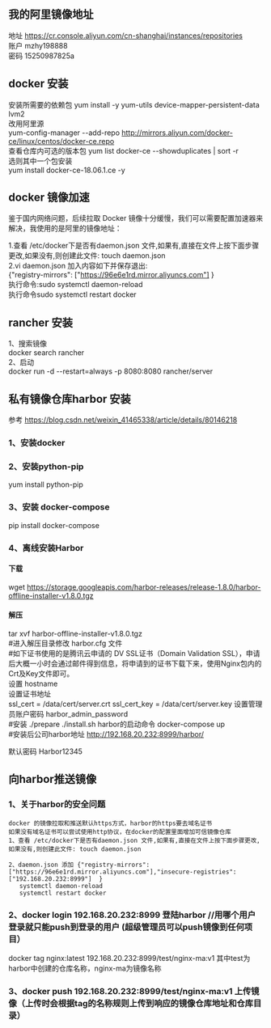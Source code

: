 ## 我的阿里镜像地址
地址 https://cr.console.aliyun.com/cn-shanghai/instances/repositories <br>
账户 mzhy198888 <br>
密码 15250987825a

## docker 安装
安装所需要的依赖包
yum install -y yum-utils device-mapper-persistent-data lvm2 <br>
改用阿里源 <br>
yum-config-manager --add-repo http://mirrors.aliyun.com/docker-ce/linux/centos/docker-ce.repo <br>
查看仓库内可选的版本包
yum list docker-ce --showduplicates | sort -r <br>
选则其中一个包安装 <br>
yum install docker-ce-18.06.1.ce -y <br>


## docker 镜像加速
鉴于国内网络问题，后续拉取 Docker 镜像十分缓慢，我们可以需要配置加速器来解决，我使用的是阿里的镜像地址：<br>

1.查看 /etc/docker下是否有daemon.json 文件,如果有,直接在文件上按下面步骤更改,如果没有,则创建此文件: touch daemon.json <br>
2.vi daemon.json 加入内容如下并保存退出: <br>
{"registry-mirrors": ["https://96e6e1rd.mirror.aliyuncs.com"] } <br>
执行命令:sudo systemctl daemon-reload <br>
执行命令sudo systemctl restart docker <br>

## rancher 安装
1、搜索镜像 <br>
docker search rancher <br>
2、启动 <br>
docker run -d --restart=always -p 8080:8080 rancher/server <br>


## 私有镜像仓库harbor 安装 
参考 https://blog.csdn.net/weixin_41465338/article/details/80146218  
 
 ### 1、安装docker 
 ### 2、安装python-pip
   yum install python-pip
 ### 3、安装 docker-compose
   pip install docker-compose
 ### 4、离线安装Harbor 
   #### 下载
   wget https://storage.googleapis.com/harbor-releases/release-1.8.0/harbor-offline-installer-v1.8.0.tgz
   #### 解压
   tar xvf harbor-offline-installer-v1.8.0.tgz  <br>
   #进入解压目录修改 harbor.cfg 文件  <br>
   #如下证书使用的是腾讯云申请的 DV SSL证书（Domain Validation SSL），申请后大概一小时会通过邮件得到信息，将申请到的证书下载下来，使用Nginx包内的Crt及Key文件即可。  <br>
   设置 hostname  <br>
   设置证书地址  <br>
   ssl_cert = /data/cert/server.crt
   ssl_cert_key = /data/cert/server.key
   设置管理员账户密码 harbor_admin_password  <br>
   #安装
   ./prepare
   ./install.sh 
   harbor的启动命令 docker-compose up  <br>
   #安装后公司harbor地址 http://192.168.20.232:8999/harbor/
 
默认密码 Harbor12345
 
## 向harbor推送镜像
### 1、关于harbor的安全问题 
    docker 的镜像拉取和推送默认https方式，harbor的https要去域名证书
	如果没有域名证书可以尝试使用http协议，在docker的配置里面增加可信镜像仓库
	1、查看 /etc/docker下是否有daemon.json 文件,如果有,直接在文件上按下面步骤更改,如果没有,则创建此文件: touch daemon.json

    2、daemon.json 添加 {"registry-mirrors": ["https://96e6e1rd.mirror.aliyuncs.com"],"insecure-registries": ["192.168.20.232:8999"]  }
       systemctl daemon-reload
       systemctl restart docker

### 2、docker login 192.168.20.232:8999 登陆harbor //用哪个用户登录就只能push到登录的用户 (超级管理员可以push镜像到任何项目）
  
   docker tag nginx:latest 192.168.20.232:8999/test/nginx-ma:v1 其中test为harbor中创建的仓库名称，nginx-ma为镜像名称

### 3、docker push  192.168.20.232:8999/test/nginx-ma:v1 上传镜像（上传时会根据tag的名称规则上传到响应的镜像仓库地址和仓库目录）

